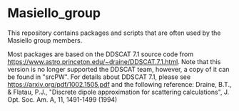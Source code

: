 # Masiello_group
This repository contains packages and scripts that are often used by the Masiello group members. 

Most packages are based on the DDSCAT 7.1 source code from https://www.astro.princeton.edu/~draine/DDSCAT.7.1.html. Note that this version is no longer supported the DDSCAT team, however, a copy of it can be found in "srcPW". For details about DDSCAT 7.1, please see https://arxiv.org/pdf/1002.1505.pdf and the following reference:
  Draine, B.T., & Flatau, P.J., "Discrete dipole approximation for scattering calculations", J. Opt. Soc. Am. A, 11, 1491-1499 (1994)  
